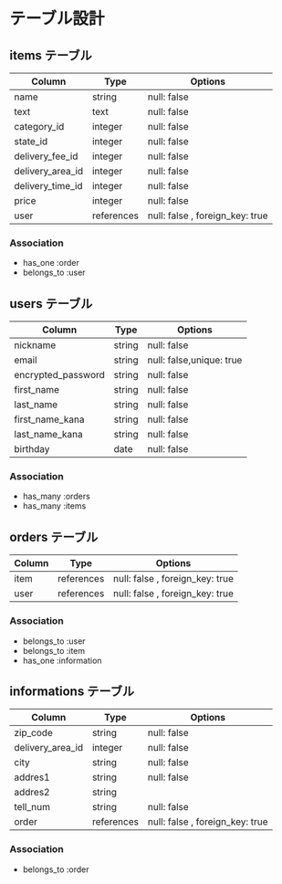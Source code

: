 # テーブル設計

## items テーブル

| Column           | Type       | Options                         |
| ---------------- | ---------- | ------------------------------- |
| name             | string     | null: false                     |
| text             | text       | null: false                     |
| category_id      | integer    | null: false                     |
| state_id         | integer    | null: false                     |
| delivery_fee_id  | integer    | null: false                     |
| delivery_area_id | integer    | null: false                     |
| delivery_time_id | integer    | null: false                     |
| price            | integer    | null: false                     |
| user             | references | null: false , foreign_key: true |

### Association

- has_one    :order
- belongs_to :user

## users テーブル

| Column             | Type   | Options                  |
| ------------------ | ------ | ------------------------ |
| nickname           | string | null: false              |
| email              | string | null: false,unique: true |
| encrypted_password | string | null: false              |
| first_name         | string | null: false              |
| last_name          | string | null: false              |
| first_name_kana    | string | null: false              |
| last_name_kana     | string | null: false              |
| birthday           | date   | null: false              |

### Association

- has_many :orders
- has_many :items

## orders テーブル

| Column      | Type       | Options                         |
| ----------- | ---------- | ------------------------------- |
| item        | references | null: false , foreign_key: true |
| user        | references | null: false , foreign_key: true |

### Association

- belongs_to :user
- belongs_to :item
- has_one    :information

## informations テーブル

| Column           | Type       | Options                         |
| ---------------- | ---------- | ------------------------------- |
| zip_code         | string     | null: false                     |
| delivery_area_id | integer    | null: false                     |
| city             | string     | null: false                     |
| addres1          | string     | null: false                     |
| addres2          | string     |                                 |
| tell_num         | string     | null: false                     |
| order            | references | null: false , foreign_key: true |

### Association

- belongs_to :order